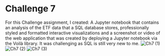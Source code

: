 # Challenge 7

For this Challenge assignment, I created: A Jupyter notebook that contains an analysis of the ETF data that a SQL database stores, professionally styled and formatted interactive visualizations and a screenshot or video of the web application that was created by deploying a Jupyter notebook via the Voilà library. 
It was challenging as SQL is still very new to me. 
![Ch7 (1)](https://user-images.githubusercontent.com/100537517/169408783-0915b4a3-9b1e-4e51-840d-e3c2c848044d.png)
![Ch7 (2)](https://user-images.githubusercontent.com/100537517/169408798-808ec8cc-188b-4441-a5c6-603426bd7cad.png)
![Ch7 (3)](https://user-images.githubusercontent.com/100537517/169408814-09266481-1470-4900-b9f6-6f3597dc6fdd.png)
